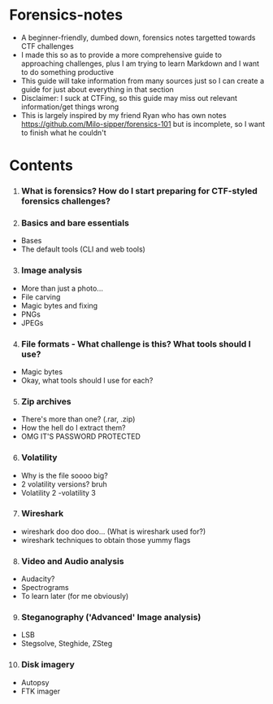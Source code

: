 # Forensics-notes
- A beginner-friendly, dumbed down, forensics notes targetted towards CTF challenges
- I made this so as to provide a more comprehensive guide to approaching challenges, plus I am trying to learn Markdown and I want to do something productive
- This guide will take information from many sources just so I can create a guide for just about everything in that section
- Disclaimer: I suck at CTFing, so this guide may miss out relevant information/get things wrong
- This is largely inspired by my friend Ryan who has own notes <https://github.com/Milo-sipper/forensics-101> but is incomplete, so I want to finish what he couldn't

# Contents
1) ### What is forensics? How do I start preparing for CTF-styled forensics challenges? ###
2) ### Basics and bare essentials ###
- Bases
- The default tools (CLI and web tools)
3) ### Image analysis ###
- More than just a photo...
- File carving
- Magic bytes and fixing
- PNGs
- JPEGs
4) ### File formats - What challenge is this? What tools should I use? ###
- Magic bytes
- Okay, what tools should I use for each?
5) ### Zip archives ###
- There's more than one? (.rar, .zip)
- How the hell do I extract them?
- OMG IT'S PASSWORD PROTECTED
6) ### Volatility ###
- Why is the file soooo big?
- 2 volatility versions? bruh
- Volatility 2
-volatility 3
7) ### Wireshark ###
- wireshark doo doo doo... (What is wireshark used for?)
- wireshark techniques to obtain those yummy flags
8) ### Video and Audio analysis ###
- Audacity?
- Spectrograms 
- To learn later (for me obviously)
9) ### Steganography ('Advanced' Image analysis) ###
- LSB
- Stegsolve, Steghide, ZSteg
10) ### Disk imagery ###
- Autopsy
- FTK imager
